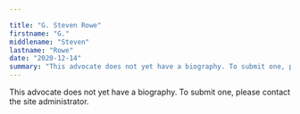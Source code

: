 ```yaml
---

title: "G. Steven Rowe"
firstname: "G."
middlename: "Steven"
lastname: "Rowe"
date: "2020-12-14"
summary: "This advocate does not yet have a biography. To submit one, please contact the site administrator."
---
```

This advocate does not yet have a biography. To submit one, please contact the site administrator.

